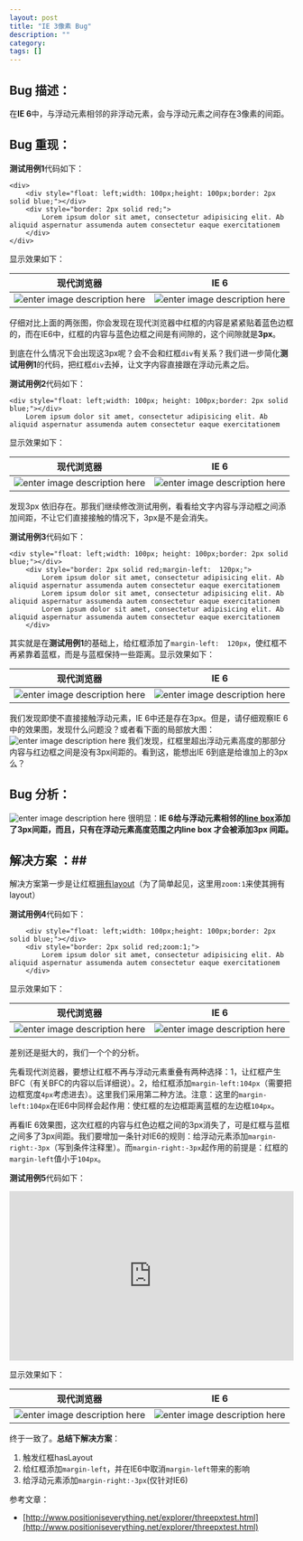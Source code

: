 ```yaml
---
layout: post
title: "IE 3像素 Bug"
description: ""
category: 
tags: []
---
```


## Bug 描述： ##
在**IE 6**中，与浮动元素相邻的非浮动元素，会与浮动元素之间存在3像素的间距。
## Bug 重现： ##
**测试用例1**代码如下：

    <div>
        <div style="float: left;width: 100px;height: 100px;border: 2px solid blue;"></div>
        <div style="border: 2px solid red;">
            Lorem ipsum dolor sit amet, consectetur adipisicing elit. Ab aliquid aspernatur assumenda autem consectetur eaque exercitationem 
        </div>
    </div>

显示效果如下：

现代浏览器 | IE 6 
--------------|:------:
![enter image description here][1] | ![enter image description here][2]

仔细对比上面的两张图，你会发现在现代浏览器中红框的内容是紧紧贴着蓝色边框的，而在IE6中，红框的内容与蓝色边框之间是有间隙的，这个间隙就是**3px**。

到底在什么情况下会出现这3px呢？会不会和红框`div`有关系？我们进一步简化**测试用例1**的代码，把红框`div`去掉，让文字内容直接跟在浮动元素之后。

**测试用例2**代码如下：

    <div style="float: left;width: 100px; height: 100px;border: 2px solid blue;"></div>
        Lorem ipsum dolor sit amet, consectetur adipisicing elit. Ab aliquid aspernatur assumenda autem consectetur eaque exercitationem

显示效果如下：

现代浏览器 | IE 6 
--------------|:------:
![enter image description here][3] | ![enter image description here][4]

发现3px 依旧存在。那我们继续修改测试用例，看看给文字内容与浮动框之间添加间距，不让它们直接接触的情况下，3px是不是会消失。

**测试用例3**代码如下：

    <div style="float: left;width: 100px; height: 100px;border: 2px solid blue;"></div>
        <div style="border: 2px solid red;margin-left:  120px;">
            Lorem ipsum dolor sit amet, consectetur adipisicing elit. Ab aliquid aspernatur assumenda autem consectetur eaque exercitationem
            Lorem ipsum dolor sit amet, consectetur adipisicing elit. Ab aliquid aspernatur assumenda autem consectetur eaque exercitationem
            Lorem ipsum dolor sit amet, consectetur adipisicing elit. Ab aliquid aspernatur assumenda autem consectetur eaque exercitationem
        </div>

其实就是在**测试用例1**的基础上，给红框添加了`margin-left:  120px`，使红框不再紧靠着蓝框，而是与蓝框保持一些距离。显示效果如下：

现代浏览器 | IE 6 
--------------|:------:
![enter image description here][5] | ![enter image description here][6]

我们发现即使不直接接触浮动元素，IE 6中还是存在3px。但是，请仔细观察IE 6中的效果图，发现什么问题没？或者看下面的局部放大图：
![enter image description here][7]
我们发现，红框里超出浮动元素高度的那部分内容与红边框之间是没有3px间距的。看到这，能想出IE 6到底是给谁加上的3px么？ 

## Bug 分析： ##

![enter image description here][8]
很明显：**IE 6给与浮动元素相邻的[line box](http://www.html-js.com/article/1645#line-box)添加了3px间距，而且，只有在浮动元素高度范围之内line box 才会被添加3px 间距。**


## 解决方案 ：##
解决方案第一步是让红框[拥有layout](http://www.html-js.com/article/1725)（为了简单起见，这里用`zoom:1`来使其拥有layout）

**测试用例4**代码如下：


        <div style="float: left;width: 100px;height: 100px;border: 2px solid blue;"></div>
        <div style="border: 2px solid red;zoom:1;">
            Lorem ipsum dolor sit amet, consectetur adipisicing elit. Ab aliquid aspernatur assumenda autem consectetur eaque exercitationem 
        </div>


显示效果如下：

现代浏览器 | IE 6 
--------------|:------:
![enter image description here][9] | ![enter image description here][10]

差别还是挺大的，我们一个个的分析。

先看现代浏览器，要想让红框不再与浮动元素重叠有两种选择：1，让红框产生BFC（有关BFC的内容以后详细说）。2，给红框添加`margin-left:104px`（需要把边框宽度`4px`考虑进去）。这里我们采用第二种方法。注意：这里的`margin-left:104px`在IE6中同样会起作用：使红框的左边框距离蓝框的左边框`104px`。

再看IE 6效果图，这次红框的内容与红色边框之间的3px消失了，可是红框与蓝框之间多了3px间距。我们要增加一条针对IE6的规则：给浮动元素添加`margin-right:-3px`（写到条件注释里）。而`margin-right:-3px`起作用的前提是：红框的`margin-left`值小于`104px`。

**测试用例5**代码如下：
<iframe width="100%" height="300" src="http://jsfiddle.net/zicai/VytQ3/1/embedded/" allowfullscreen="allowfullscreen" frameborder="0"></iframe>

显示效果如下：

现代浏览器 | IE 6 
--------------|:------:
![enter image description here][11] | ![enter image description here][12]

终于一致了。**总结下解决方案**：

 1. 触发红框hasLayout
 2. 给红框添加`margin-left`，并在IE6中取消`margin-left`带来的影响
 3. 给浮动元素添加`margin-right:-3px`(仅针对IE6)

参考文章：

 - [http://www.positioniseverything.net/explorer/threepxtest.html](http://www.positioniseverything.net/explorer/threepxtest.html)






  [1]: http://htmljs.b0.upaiyun.com/uploads/1389077715886-1.PNG
  [2]: http://htmljs.b0.upaiyun.com/uploads/1389077733118-2.PNG
  [3]: http://htmljs.b0.upaiyun.com/uploads/1389078325175-3.PNG
  [4]: http://htmljs.b0.upaiyun.com/uploads/1389078335116-4.PNG
  [5]: http://htmljs.b0.upaiyun.com/uploads/1389081318760-5.PNG
  [6]: http://htmljs.b0.upaiyun.com/uploads/1389081328423-6.PNG
  [7]: http://htmljs.b0.upaiyun.com/uploads/1389082746428-7.PNG
  [8]: http://htmljs.b0.upaiyun.com/uploads/1389084810711-8.png
  [9]: http://htmljs.b0.upaiyun.com/uploads/1389090679563-10.PNG
  [10]: http://htmljs.b0.upaiyun.com/uploads/1389090690795-9.PNG
  [11]: http://htmljs.b0.upaiyun.com/uploads/1389153750373-11.PNG
  [12]: http://htmljs.b0.upaiyun.com/uploads/1389153760996-12.PNG